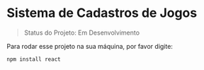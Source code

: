 # Sistema de Cadastros  de Jogos

> Status do Projeto: Em Desenvolvimento

Para rodar esse projeto na sua máquina, por favor digite:

```
npm install react
```
